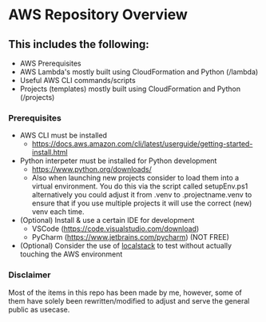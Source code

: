 # AWS Repository Overview #

## This includes the following: ##
- AWS Prerequisites
- AWS Lambda's mostly built using CloudFormation and Python (/lambda)
- Useful AWS CLI commands/scripts
- Projects (templates) mostly built using CloudFormation and Python (/projects)

### Prerequisites ###
- AWS CLI must be installed
    - https://docs.aws.amazon.com/cli/latest/userguide/getting-started-install.html
- Python interpeter must be installed for Python development
    - https://www.python.org/downloads/
    - Also when launching new projects consider to load them into a virtual environment. You do this via the script called setupEnv.ps1 alternatively you could adjust it from .venv to .projectname.venv to ensure that if you use multiple projects it will use the correct (new) venv each time.
- (Optional) Install & use a certain IDE for development
    - VSCode (https://code.visualstudio.com/download)
    - PyCharm (https://www.jetbrains.com/pycharm) (NOT FREE)
- (Optional) Consider the use of [localstack](https://www.localstack.cloud/) to test without actually touching the AWS environment


### Disclaimer ###
Most of the items in this repo has been made by me, however, some of them have solely been rewritten/modified to adjust and serve the general public as usecase.